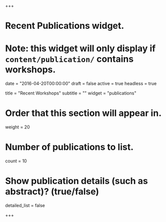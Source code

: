 +++
# Recent Publications widget.
# Note: this widget will only display if `content/publication/` contains workshops.

date = "2016-04-20T00:00:00"
draft = false
active = true
headless = true

title = "Recent Workshops"
subtitle = ""
widget = "publications"

# Order that this section will appear in.
weight = 20

# Number of publications to list.
count = 10

# Show publication details (such as abstract)? (true/false)
detailed_list = false

+++
